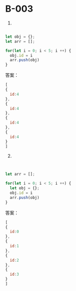 # B-003

1.
```js

let obj = {};
let arr = [];

for(let i = 0; i < 5; i ++) {
  obj.id = i
  arr.push(obj)
}
```


答案：
```js
[
{
  id:4
},
{
  id:4
},
{
  id:4
},
{
  id:4
}
]
```

2.

```js


let arr = [];

for(let i = 0; i < 5; i ++) {
  let obj = {};
  obj.id = i
  arr.push(obj)
}
```


答案：
```js
[
{
  id:0
},
{
  id:1
},
{
  id:2
},
{
  id:3
}
]
```
